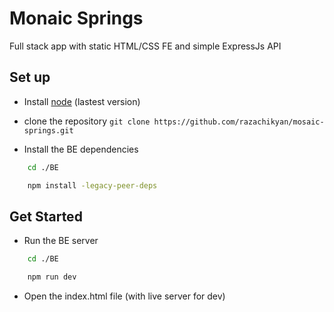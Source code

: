 <h1 text-alight="center">Monaic Springs</h1>

<p>Full stack app with static HTML/CSS FE and simple ExpressJs API</p>

## Set up

- Install [node](https://nodejs.org/en/download) (lastest version)

- clone the repository
    `git clone https://github.com/razachikyan/mosaic-springs.git`

- Install the BE dependencies
```bash
    cd ./BE

    npm install -legacy-peer-deps
```

## Get Started

- Run the BE server
```bash
    cd ./BE

    npm run dev
```

- Open the index.html file (with live server for dev)
